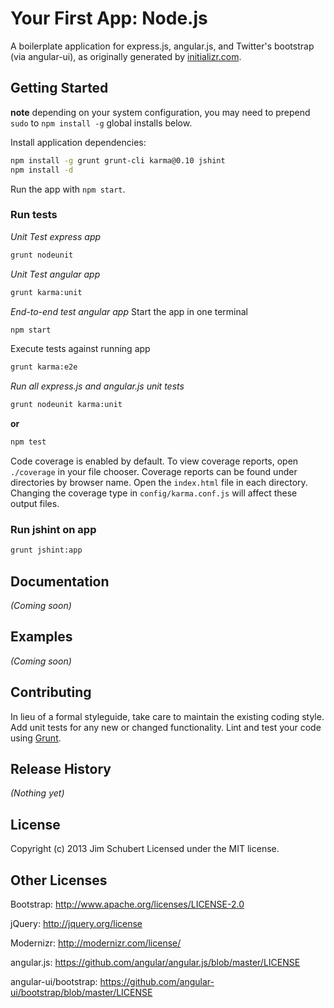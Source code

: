 # Your First App: Node.js

A boilerplate application for express.js, angular.js, and Twitter's bootstrap (via angular-ui), as originally generated by [initializr.com](http://www.initializr.com/).

## Getting Started
__note__ depending on your system configuration, you may need to prepend `sudo` to `npm install -g` global installs below.

Install application dependencies:

```Bash
npm install -g grunt grunt-cli karma@0.10 jshint
npm install -d
```

Run the app with `npm start`.

### Run tests

*Unit Test express app*
```Bash
grunt nodeunit
```

*Unit Test angular app*
```Bash
grunt karma:unit
```

*End-to-end test angular app*
Start the app in one terminal
```Bash
npm start
```
Execute tests against running app
```Bash
grunt karma:e2e
```

*Run all express.js and angular.js unit tests*
```Bash
grunt nodeunit karma:unit
```
**or**
```Bash
npm test
```

Code coverage is enabled by default. To view coverage reports, open `./coverage` in your file chooser. Coverage reports
can be found under directories by browser name. Open the `index.html` file in each directory.  Changing the coverage type
in `config/karma.conf.js` will affect these output files.

### Run jshint on app

```Bash
grunt jshint:app
```

## Documentation
_(Coming soon)_

## Examples
_(Coming soon)_

## Contributing
In lieu of a formal styleguide, take care to maintain the existing coding style. Add unit tests for any new or changed functionality. Lint and test your code using [Grunt](http://gruntjs.com/).

## Release History
_(Nothing yet)_

## License
Copyright (c) 2013 Jim Schubert
Licensed under the MIT license.

## Other Licenses

Bootstrap: http://www.apache.org/licenses/LICENSE-2.0  

jQuery: http://jquery.org/license  

Modernizr: http://modernizr.com/license/  

angular.js: https://github.com/angular/angular.js/blob/master/LICENSE  

angular-ui/bootstrap: https://github.com/angular-ui/bootstrap/blob/master/LICENSE

